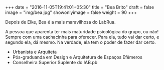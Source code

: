 +++
date = "2016-11-05T19:41:01+05:30"
title = "Bea Brito"
draft = false
image = "img/bea.jpg"
showonlyimage = false
weight = 90
+++

<!--more-->
Depois de Elke, Bea é a mais maravilhosa do LabRua.

A pessoa que aparenta ter mais maturidade psicológica do grupo, ou não! Sempre com uma cachacinha para oferecer. Para ela, tudo vai dar certo, e segundo ela, dá mesmo. Na verdade, ela tem o poder de fazer dar certo.

* Urbanista e Arquiteta
* Pós-graduanda em Design e Arquitetura de Espaços Efêmeros
* Conselheira Superior Suplente do IAB.pb
